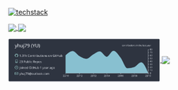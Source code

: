 <p>
    <a href="https://skillicons.dev">
        <img src="https://skillicons.dev/icons?i=vscode,idea,linux,git,github,c,md,html,css,js,typescript,react,nextjs,java,py,swift,gatsby,nodejs,mysql,express,prisma,heroku&perline=11" alt="techstack" /> 
    </a>
</p>

<p>
    <a href="https://github.com/yhuj79?tab=repositories">
        <img align="center" 
         src="https://github-readme-stats-git-masterrstaa-rickstaa.vercel.app/api?username=yhuj79&custom_title=GitHub&nbsp;Stats&show_icons=true&line_height=31.9&include_all_commits=true&count_private=true&border_radius=7&border_color=ECEFF4&bg_color=2E3440&title_color=ECEFF4&text_color=ECEFF4" width=51.4% />
    </a>
    <a href="https://github.com/yhuj79?tab=repositories">
        <img align="center" 
         src="https://github-readme-stats-git-masterrstaa-rickstaa.vercel.app/api/top-langs/?username=yhuj79&langs_count=6&layout=compact&border_color=ECEFF4&bg_color=2E3440&title_color=ECEFF4&text_color=ECEFF4" width=46.1% />
    </a>
</p>

<p>
    <a href="https://github.com/yhuj79?tab=repositories">
        <img align="center" src="https://raw.githubusercontent.com/yhuj79/yhuj79/main/profile-summary-card-output/nord_dark/0-profile-details.svg" width=61.2% />
    </a>
    <a href="https://github.com/yhuj79?tab=repositories">
        <img align="center" src="http://mazassumnida.wtf/api/generate_badge?boj=yhuj79" width=36.2% />    
    </a>
</p>
